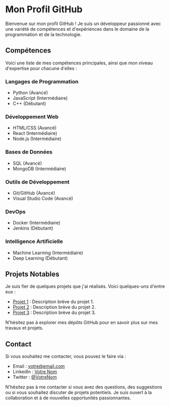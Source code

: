 # Mon Profil GitHub

Bienvenue sur mon profil GitHub ! Je suis un développeur passionné avec une variété de compétences et d'expériences dans le domaine de la programmation et de la technologie.

## Compétences

Voici une liste de mes compétences principales, ainsi que mon niveau d'expertise pour chacune d'elles :

### Langages de Programmation
- Python (Avancé)
- JavaScript (Intermédiaire)
- C++ (Débutant)

### Développement Web
- HTML/CSS (Avancé)
- React (Intermédiaire)
- Node.js (Intermédiaire)

### Bases de Données
- SQL (Avancé)
- MongoDB (Intermédiaire)

### Outils de Développement
- Git/GitHub (Avancé)
- Visual Studio Code (Avancé)

### DevOps
- Docker (Intermédiaire)
- Jenkins (Débutant)

### Intelligence Artificielle
- Machine Learning (Intermédiaire)
- Deep Learning (Débutant)

## Projets Notables

Je suis fier de quelques projets que j'ai réalisés. Voici quelques-uns d'entre eux :

- [Projet 1](lien_vers_le_projet_1) : Description brève du projet 1.
- [Projet 2](lien_vers_le_projet_2) : Description brève du projet 2.
- [Projet 3](lien_vers_le_projet_3) : Description brève du projet 3.

N'hésitez pas à explorer mes dépôts GitHub pour en savoir plus sur mes travaux et projets.

## Contact

Si vous souhaitez me contacter, vous pouvez le faire via :

- Email : [votre@email.com](mailto:votre@email.com)
- LinkedIn : [Votre Nom](lien_vers_votre_profil_linkedin)
- Twitter : [@VotreNom](lien_vers_votre_profil_twitter)

N'hésitez pas à me contacter si vous avez des questions, des suggestions ou si vous souhaitez discuter de projets potentiels. Je suis ouvert à la collaboration et à de nouvelles opportunités passionnantes.
